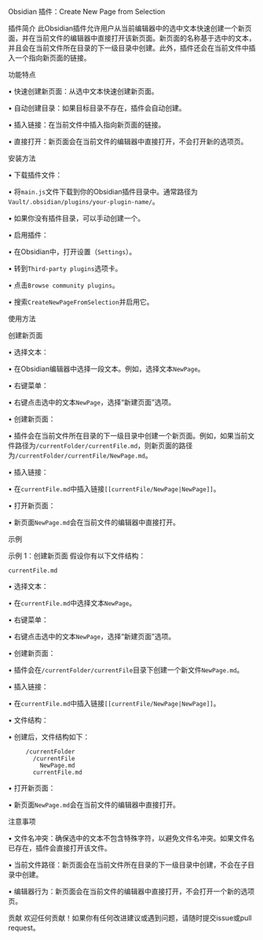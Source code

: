

Obsidian 插件：Create New Page from Selection


插件简介
此Obsidian插件允许用户从当前编辑器中的选中文本快速创建一个新页面，并在当前文件的编辑器中直接打开该新页面。新页面的名称基于选中的文本，并且会在当前文件所在目录的下一级目录中创建。此外，插件还会在当前文件中插入一个指向新页面的链接。


功能特点

• 快速创建新页面：从选中文本快速创建新页面。

• 自动创建目录：如果目标目录不存在，插件会自动创建。

• 插入链接：在当前文件中插入指向新页面的链接。

• 直接打开：新页面会在当前文件的编辑器中直接打开，不会打开新的选项页。


安装方法

• 下载插件文件：

• 将`main.js`文件下载到你的Obsidian插件目录中。通常路径为`Vault/.obsidian/plugins/your-plugin-name/`。

• 如果你没有插件目录，可以手动创建一个。


• 启用插件：

• 在Obsidian中，打开设置（`Settings`）。

• 转到`Third-party plugins`选项卡。

• 点击`Browse community plugins`。

• 搜索`CreateNewPageFromSelection`并启用它。


使用方法


创建新页面

• 选择文本：

• 在Obsidian编辑器中选择一段文本。例如，选择文本`NewPage`。


• 右键菜单：

• 右键点击选中的文本`NewPage`，选择“新建页面”选项。


• 创建新页面：

• 插件会在当前文件所在目录的下一级目录中创建一个新页面。例如，如果当前文件路径为`/currentFolder/currentFile.md`，则新页面的路径为`/currentFolder/currentFile/NewPage.md`。


• 插入链接：

• 在`currentFile.md`中插入链接`[[currentFile/NewPage|NewPage]]`。


• 打开新页面：

• 新页面`NewPage.md`会在当前文件的编辑器中直接打开。


示例


示例 1：创建新页面
假设你有以下文件结构：

```
currentFile.md
```



• 选择文本：

• 在`currentFile.md`中选择文本`NewPage`。


• 右键菜单：

• 右键点击选中的文本`NewPage`，选择“新建页面”选项。


• 创建新页面：

• 插件会在`/currentFolder/currentFile`目录下创建一个新文件`NewPage.md`。


• 插入链接：

• 在`currentFile.md`中插入链接`[[currentFile/NewPage|NewPage]]`。


• 文件结构：

• 创建后，文件结构如下：

```
     /currentFolder
       /currentFile
         NewPage.md
       currentFile.md
 ```



• 打开新页面：

• 新页面`NewPage.md`会在当前文件的编辑器中直接打开。


注意事项

• 文件名冲突：确保选中的文本不包含特殊字符，以避免文件名冲突。如果文件名已存在，插件会直接打开该文件。

• 当前文件路径：新页面会在当前文件所在目录的下一级目录中创建，不会在子目录中创建。

• 编辑器行为：新页面会在当前文件的编辑器中直接打开，不会打开一个新的选项页。


贡献
欢迎任何贡献！如果你有任何改进建议或遇到问题，请随时提交issue或pull request。

